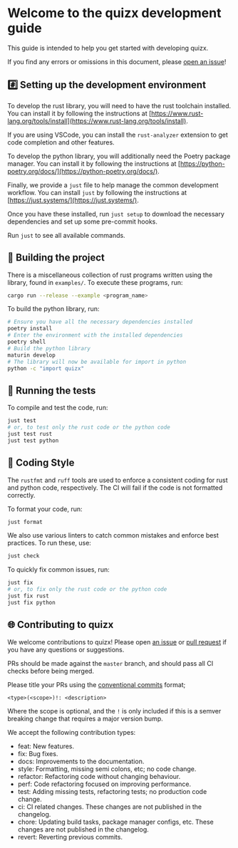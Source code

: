 # Welcome to the quizx development guide <!-- omit in toc -->

This guide is intended to help you get started with developing quizx.

If you find any errors or omissions in this document, please [open an issue](https://github.com/Quantomatic/quizx/issues/new)!

## #️⃣ Setting up the development environment

To develop the rust library, you will need to have the rust toolchain installed. You can install it by following the instructions at [https://www.rust-lang.org/tools/install](https://www.rust-lang.org/tools/install).

If you are using VSCode, you can install the `rust-analyzer` extension to get code completion and other features.

To develop the python library, you will additionally need the Poetry package manager. You can install it by following the instructions at [https://python-poetry.org/docs/](https://python-poetry.org/docs/).

Finally, we provide a `just` file to help manage the common development workflow. You can install `just` by following the instructions at [https://just.systems/](https://just.systems/).

Once you have these installed, run `just setup` to download the necessary dependencies and set up some pre-commit hooks.

Run `just` to see all available commands.

## 🚀 Building the project

There is a miscellaneous collection of rust programs written using the library,
found in `examples/`. To execute these programs, run:

```bash
cargo run --release --example <program_name>
```

To build the python library, run:

```bash
# Ensure you have all the necessary dependencies installed
poetry install
# Enter the environment with the installed dependencies
poetry shell
# Build the python library
maturin develop
# The library will now be available for import in python
python -c "import quizx"
```

## 🏃 Running the tests

To compile and test the code, run:

```bash
just test
# or, to test only the rust code or the python code
just test rust
just test python
```

## 💅 Coding Style

The `rustfmt` and `ruff` tools are used to enforce a consistent coding for rust
and python code, respectively. The CI will fail if the code is not formatted
correctly.

To format your code, run:

```bash
just format
```

We also use various linters to catch common mistakes and enforce best practices. To run these, use:

```bash
just check
```

To quickly fix common issues, run:

```bash
just fix
# or, to fix only the rust code or the python code
just fix rust
just fix python
```

## 🌐 Contributing to quizx

We welcome contributions to quizx! Please open [an issue](https://github.com/CQCL/hugr/issues/new) or [pull request](https://github.com/CQCL/hugr/compare) if you have any questions or suggestions.

PRs should be made against the `master` branch, and should pass all CI checks before being merged.

Please title your PRs using the [conventional commits](https://www.conventionalcommits.org/en/v1.0.0/) format;
```
<type>(<scope>)!: <description>
```
Where the scope is optional, and the `!` is only included if this is a semver breaking change that requires a major version bump.

We accept the following contribution types:

- feat: New features.
- fix: Bug fixes.
- docs: Improvements to the documentation.
- style: Formatting, missing semi colons, etc; no code change.
- refactor: Refactoring code without changing behaviour.
- perf: Code refactoring focused on improving performance.
- test: Adding missing tests, refactoring tests; no production code change.
- ci: CI related changes. These changes are not published in the changelog.
- chore: Updating build tasks, package manager configs, etc. These changes are not published in the changelog.
- revert: Reverting previous commits.
 